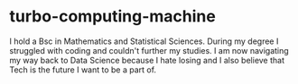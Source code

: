 # turbo-computing-machine
I hold a Bsc in Mathematics and Statistical Sciences. During my degree I struggled with coding and couldn't further my studies. I am now navigating my way back to Data Science because I hate losing and I also believe that Tech is the future I want to be a part of.
